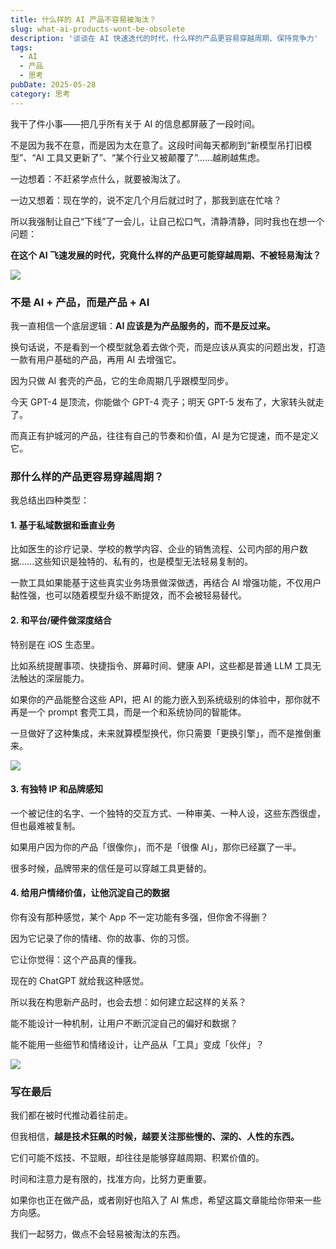 ```yaml
---
title: 什么样的 AI 产品不容易被淘汰？
slug: what-ai-products-wont-be-obsolete
description: '谈谈在 AI 快速迭代的时代，什么样的产品更容易穿越周期、保持竞争力'
tags:
  - AI
  - 产品
  - 思考
pubDate: 2025-05-28
category: 思考
---
```




我干了件小事——把几乎所有关于 AI 的信息都屏蔽了一段时间。

不是因为我不在意，而是因为太在意了。这段时间每天都刷到“新模型吊打旧模型”、“AI 工具又更新了”、“某个行业又被颠覆了”……越刷越焦虑。

一边想着：不赶紧学点什么，就要被淘汰了。

一边又想着：现在学的，说不定几个月后就过时了，那我到底在忙啥？

所以我强制让自己“下线”了一会儿，让自己松口气，清静清静，同时我也在想一个问题：

**在这个 AI 飞速发展的时代，究竟什么样的产品更可能穿越周期、不被轻易淘汰？**

![](https://images.unsplash.com/photo-1738640679960-58d445857945?crop=entropy&cs=tinysrgb&fit=max&fm=jpg&ixid=M3wxNDIyNzR8MHwxfHNlYXJjaHw5MXx8YWl8ZW58MHx8fHwxNzQ4NDM2NjY1fDA&ixlib=rb-4.1.0&q=80&w=1080)

### 不是 AI + 产品，而是产品 + AI

我一直相信一个底层逻辑：**AI 应该是为产品服务的，而不是反过来。**

换句话说，不是看到一个模型就急着去做个壳，而是应该从真实的问题出发，打造一款有用户基础的产品，再用 AI 去增强它。

因为只做 AI 套壳的产品，它的生命周期几乎跟模型同步。

今天 GPT-4 是顶流，你能做个 GPT-4 壳子；明天 GPT-5 发布了，大家转头就走了。

而真正有护城河的产品，往往有自己的节奏和价值，AI 是为它提速，而不是定义它。

### 那什么样的产品更容易穿越周期？

我总结出四种类型：

#### 1. 基于私域数据和垂直业务

比如医生的诊疗记录、学校的教学内容、企业的销售流程、公司内部的用户数据……这些知识是独特的、私有的，也是模型无法轻易复制的。

一款工具如果能基于这些真实业务场景做深做透，再结合 AI 增强功能，不仅用户黏性强，也可以随着模型升级不断提效，而不会被轻易替代。

#### 2. 和平台/硬件做深度结合

特别是在 iOS 生态里。

比如系统提醒事项、快捷指令、屏幕时间、健康 API，这些都是普通 LLM 工具无法触达的深层能力。

如果你的产品能整合这些 API，把 AI 的能力嵌入到系统级别的体验中，那你就不再是一个 prompt 套壳工具，而是一个和系统协同的智能体。

一旦做好了这种集成，未来就算模型换代，你只需要「更换引擎」，而不是推倒重来。

![](https://images.unsplash.com/photo-1605465155444-5f084e5ec10a?crop=entropy&cs=tinysrgb&fit=max&fm=jpg&ixid=M3wxNDIyNzR8MHwxfHNlYXJjaHw4fHxpb3MlMjB8ZW58MHx8fHwxNzQ4NDM2NDM0fDA&ixlib=rb-4.1.0&q=80&w=1080)

#### 3. 有独特 IP 和品牌感知

一个被记住的名字、一个独特的交互方式、一种审美、一种人设，这些东西很虚，但也最难被复制。

如果用户因为你的产品「很像你」，而不是「很像 AI」，那你已经赢了一半。

很多时候，品牌带来的信任是可以穿越工具更替的。

#### 4. 给用户情绪价值，让他沉淀自己的数据

你有没有那种感觉，某个 App 不一定功能有多强，但你舍不得删？

因为它记录了你的情绪、你的故事、你的习惯。

它让你觉得：这个产品真的懂我。

现在的 ChatGPT 就给我这种感觉。

所以我在构思新产品时，也会去想：如何建立起这样的关系？

能不能设计一种机制，让用户不断沉淀自己的偏好和数据？

能不能用一些细节和情绪设计，让产品从「工具」变成「伙伴」？

![](https://images.unsplash.com/photo-1614140598122-6e023909d990?crop=entropy&cs=tinysrgb&fit=max&fm=jpg&ixid=M3wxNDIyNzR8MHwxfHNlYXJjaHw0NHx8d2FybXxlbnwwfHx8fDE3NDg0MzY3NTh8MA&ixlib=rb-4.1.0&q=80&w=1080)

### 写在最后

我们都在被时代推动着往前走。

但我相信，**越是技术狂飙的时候，越要关注那些慢的、深的、人性的东西。**

它们可能不炫技、不显眼，却往往是能够穿越周期、积累价值的。

时间和注意力是有限的，找准方向，比努力更重要。

如果你也正在做产品，或者刚好也陷入了 AI 焦虑，希望这篇文章能给你带来一些方向感。

我们一起努力，做点不会轻易被淘汰的东西。
